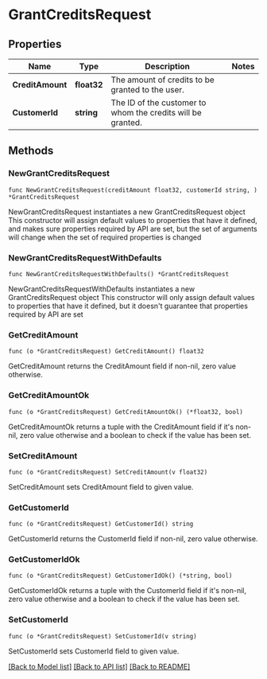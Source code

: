 # GrantCreditsRequest

## Properties

Name | Type | Description | Notes
------------ | ------------- | ------------- | -------------
**CreditAmount** | **float32** | The amount of credits to be granted to the user. | 
**CustomerId** | **string** | The ID of the customer to whom the credits will be granted. | 

## Methods

### NewGrantCreditsRequest

`func NewGrantCreditsRequest(creditAmount float32, customerId string, ) *GrantCreditsRequest`

NewGrantCreditsRequest instantiates a new GrantCreditsRequest object
This constructor will assign default values to properties that have it defined,
and makes sure properties required by API are set, but the set of arguments
will change when the set of required properties is changed

### NewGrantCreditsRequestWithDefaults

`func NewGrantCreditsRequestWithDefaults() *GrantCreditsRequest`

NewGrantCreditsRequestWithDefaults instantiates a new GrantCreditsRequest object
This constructor will only assign default values to properties that have it defined,
but it doesn't guarantee that properties required by API are set

### GetCreditAmount

`func (o *GrantCreditsRequest) GetCreditAmount() float32`

GetCreditAmount returns the CreditAmount field if non-nil, zero value otherwise.

### GetCreditAmountOk

`func (o *GrantCreditsRequest) GetCreditAmountOk() (*float32, bool)`

GetCreditAmountOk returns a tuple with the CreditAmount field if it's non-nil, zero value otherwise
and a boolean to check if the value has been set.

### SetCreditAmount

`func (o *GrantCreditsRequest) SetCreditAmount(v float32)`

SetCreditAmount sets CreditAmount field to given value.


### GetCustomerId

`func (o *GrantCreditsRequest) GetCustomerId() string`

GetCustomerId returns the CustomerId field if non-nil, zero value otherwise.

### GetCustomerIdOk

`func (o *GrantCreditsRequest) GetCustomerIdOk() (*string, bool)`

GetCustomerIdOk returns a tuple with the CustomerId field if it's non-nil, zero value otherwise
and a boolean to check if the value has been set.

### SetCustomerId

`func (o *GrantCreditsRequest) SetCustomerId(v string)`

SetCustomerId sets CustomerId field to given value.



[[Back to Model list]](../README.md#documentation-for-models) [[Back to API list]](../README.md#documentation-for-api-endpoints) [[Back to README]](../README.md)


